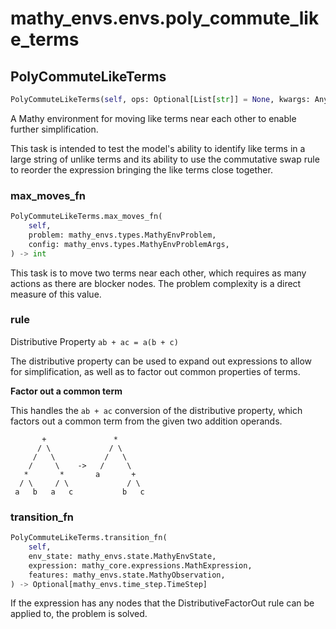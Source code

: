 # mathy_envs.envs.poly_commute_like_terms

## PolyCommuteLikeTerms
```python
PolyCommuteLikeTerms(self, ops: Optional[List[str]] = None, kwargs: Any)
```
A Mathy environment for moving like terms near each other to enable
further simplification.

This task is intended to test the model's ability to identify like terms
in a large string of unlike terms and its ability to use the commutative
swap rule to reorder the expression bringing the like terms close together.

### max_moves_fn
```python
PolyCommuteLikeTerms.max_moves_fn(
    self, 
    problem: mathy_envs.types.MathyEnvProblem, 
    config: mathy_envs.types.MathyEnvProblemArgs, 
) -> int
```
This task is to move two terms near each other, which requires
as many actions as there are blocker nodes. The problem complexity
is a direct measure of this value.
### rule
Distributive Property
`ab + ac = a(b + c)`

 The distributive property can be used to expand out expressions
 to allow for simplification, as well as to factor out common properties
 of terms.

 **Factor out a common term**

 This handles the `ab + ac` conversion of the distributive property, which
 factors out a common term from the given two addition operands.

           +               *
          / \             / \
         /   \           /   \
        /     \    ->   /     \
       *       *       a       +
      / \     / \             / \
     a   b   a   c           b   c

### transition_fn
```python
PolyCommuteLikeTerms.transition_fn(
    self, 
    env_state: mathy_envs.state.MathyEnvState, 
    expression: mathy_core.expressions.MathExpression, 
    features: mathy_envs.state.MathyObservation, 
) -> Optional[mathy_envs.time_step.TimeStep]
```
If the expression has any nodes that the DistributiveFactorOut rule
can be applied to, the problem is solved.

